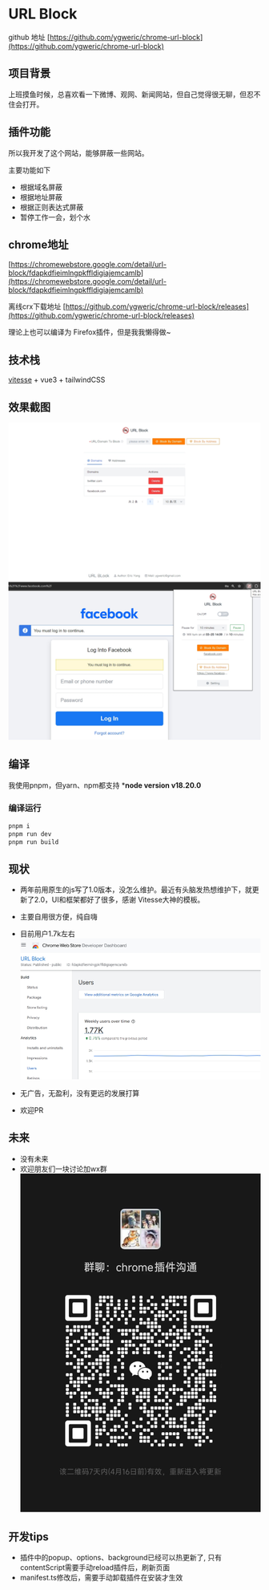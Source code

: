 # URL Block

github 地址 [https://github.com/ygweric/chrome-url-block](https://github.com/ygweric/chrome-url-block)

## 项目背景 
上班摸鱼时候，总喜欢看一下微博、观网、新闻网站，但自己觉得很无聊，但忍不住会打开。

## 插件功能
所以我开发了这个网站，能够屏蔽一些网站。


主要功能如下
* 根据域名屏蔽
* 根据地址屏蔽
* 根据正则表达式屏蔽
* 暂停工作一会，划个水

## chrome地址 
[https://chromewebstore.google.com/detail/url-block/fdapkdfieimlngpkffldigiajemcamlb](https://chromewebstore.google.com/detail/url-block/fdapkdfieimlngpkffldigiajemcamlb)

离线crx下载地址 [https://github.com/ygweric/chrome-url-block/releases](https://github.com/ygweric/chrome-url-block/releases)

理论上也可以编译为 Firefox插件，但是我我懒得做~

## 技术栈

[vitesse](https://github.com/antfu/vitesse#variations) + vue3 + tailwindCSS

## 效果截图
![screenshot-1](/images/screenshot-1.jpg)
![screenshot-2](/images/screenshot-2.png)



## 编译

我使用pnpm，但yarn、npm都支持
***node version v18.20.0**

### 编译运行
```
pnpm i 
pnpm run dev
pnpm run build
```


## 现状

* 两年前用原生的js写了1.0版本，没怎么维护。最近有头脑发热想维护下，就更新了2.0，UI和框架都好了很多，感谢 Vitesse大神的模板。
* 主要自用很方便，纯自嗨
* 目前用户1.7k左右
![users-count](/images/users-count.png)

* 无广告，无盈利，没有更远的发展打算
* 欢迎PR

## 未来
* 没有未来
* 欢迎朋友们一块讨论加wx群
![wx-group](/images/wx-group.jpg)

## 开发tips
* 插件中的popup、options、background已经可以热更新了, 只有contentScript需要手动reload插件后，刷新页面
* manifest.ts修改后，需要手动卸载插件在安装才生效


